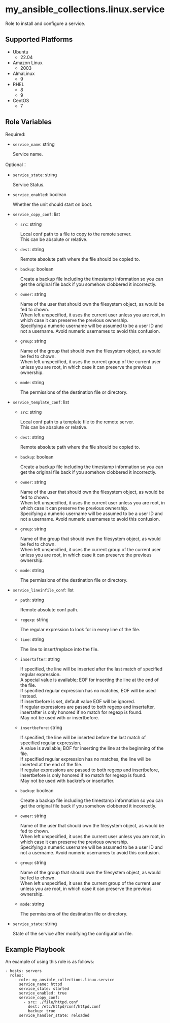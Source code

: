 my_ansible_collections.linux.service
=========

Role to install and configure a service.

Supported Platforms
--------------

- Ubuntu
  - 22.04
- Amazon Linux
  - 2003
- AlmaLinux
  - 9
- RHEL
  - 8
  - 9
- CentOS
  - 7

Role Variables
--------------

Required:

- `service_name`: string

  Service name.

Optional：

- `service_state`: string

  Service Status.

- `service_enabled`: boolean

  Whether the unit should start on boot.

- `service_copy_conf`: list

  - `src`: string

    Local conf path to a file to copy to the remote server.
    <br>
    This can be absolute or relative.

  - `dest`: string

    Remote absolute path where the file should be copied to.

  - `backup`: boolean

    Create a backup file including the timestamp information so you can get the original file back if you somehow clobbered it incorrectly.

  - `owner`: string

    Name of the user that should own the filesystem object, as would be fed to chown.
    <br>
    When left unspecified, it uses the current user unless you are root, in which case it can preserve the previous ownership.
    <br>
    Specifying a numeric username will be assumed to be a user ID and not a username. Avoid numeric usernames to avoid this confusion.

  - `group`: string

    Name of the group that should own the filesystem object, as would be fed to chown.
    <br>
    When left unspecified, it uses the current group of the current user unless you are root, in which case it can preserve the previous ownership.

  - `mode`: string

    The permissions of the destination file or directory.

- `service_template_conf`: list

  - `src`: string

    Local conf path to a template file to the remote server.
    <br>
    This can be absolute or relative.

  - `dest`: string

    Remote absolute path where the file should be copied to.

  - `backup`: boolean

    Create a backup file including the timestamp information so you can get the original file back if you somehow clobbered it incorrectly.

  - `owner`: string

    Name of the user that should own the filesystem object, as would be fed to chown.
    <br>
    When left unspecified, it uses the current user unless you are root, in which case it can preserve the previous ownership.
    <br>
    Specifying a numeric username will be assumed to be a user ID and not a username. Avoid numeric usernames to avoid this confusion.

  - `group`: string

    Name of the group that should own the filesystem object, as would be fed to chown.
    <br>
    When left unspecified, it uses the current group of the current user unless you are root, in which case it can preserve the previous ownership.

  - `mode`: string

    The permissions of the destination file or directory.

- `service_lineinfile_conf`: list

  - `path`: string

    Remote absolute conf path.

  - `regexp`: string

    The regular expression to look for in every line of the file.

  - `line`: string

    The line to insert/replace into the file.

  - `insertafter`: string

    If specified, the line will be inserted after the last match of specified regular expression.
    <br>
    A special value is available; EOF for inserting the line at the end of the file.
    <br>
    If specified regular expression has no matches, EOF will be used instead.
    <br>
    If insertbefore is set, default value EOF will be ignored.
    <br>
    If regular expressions are passed to both regexp and insertafter, insertafter is only honored if no match for regexp is found.
    <br>
    May not be used with or insertbefore.

  - `insertbefore`: string

    If specified, the line will be inserted before the last match of specified regular expression.
    <br>
    A value is available; BOF for inserting the line at the beginning of the file.
    <br>
    If specified regular expression has no matches, the line will be inserted at the end of the file.
    <br>
    If regular expressions are passed to both regexp and insertbefore, insertbefore is only honored if no match for regexp is found.
    <br>
    May not be used with backrefs or insertafter.

  - `backup`: boolean

    Create a backup file including the timestamp information so you can get the original file back if you somehow clobbered it incorrectly.

  - `owner`: string

    Name of the user that should own the filesystem object, as would be fed to chown.
    <br>
    When left unspecified, it uses the current user unless you are root, in which case it can preserve the previous ownership.
    <br>
    Specifying a numeric username will be assumed to be a user ID and not a username. Avoid numeric usernames to avoid this confusion.

  - `group`: string

    Name of the group that should own the filesystem object, as would be fed to chown.
    <br>
    When left unspecified, it uses the current group of the current user unless you are root, in which case it can preserve the previous ownership.

  - `mode`: string

    The permissions of the destination file or directory.

- `service_state`: string

  State of the service after modifying the configuration file.

Example Playbook
----------------

An example of using this role is as follows:

```
- hosts: servers
  roles:
    - role: my_ansible_collections.linux.service
      service_name: httpd
      service_state: started
      service_enabled: true
      service_copy_conf:
        - src: ./file/httpd.conf
          dest: /etc/httpd/conf/httpd.conf
          backup: true
      service_handler_state: reloaded
```

